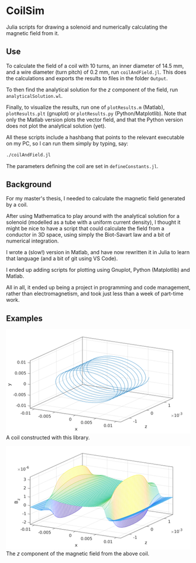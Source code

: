 # CoilSim
Julia scripts for drawing a solenoid and numerically calculating the magnetic field from it.

## Use
To calculate the field of a coil with 10 turns, an inner diameter of 14.5 mm, and a wire diameter (turn pitch) of 0.2 mm, run ```coilAndField.jl```.
This does the calculations and exports the results to files in the folder ```Output```.

To then find the analytical solution for the _z_ component of the field, run ```analyticalSolution.wl```.

Finally, to visualize the results, run one of ```plotResults.m``` (Matlab), ```plotResults.plt``` (gnuplot) or ```plotResults.py``` (Python/Matplotlib).
Note that only the Matlab version plots the vector field, and that the Python version does not plot the analytical solution (yet).

All these scripts include a hashbang that points to the relevant executable on my PC, so I can run them simply by typing, say:
```bash
./coilAndField.jl
```

The parameters defining the coil are set in ```defineConstants.jl```.

## Background
For my master's thesis, I needed to calculate the magnetic field generated by a coil.

After using Mathematica to play around with the analytical solution for a solenoid (modelled as a tube with a uniform current density), I thought it might be nice to have a script that could calculate the field from a conductor in 3D space, using simply the Biot-Savart law and a bit of numerical integration.

I wrote a (slow!) version in Matlab, and have now rewritten it in Julia to learn that language (and a bit of git using VS Code).

I ended up adding scripts for plotting using Gnuplot, Python (Matplotlib) and Matlab.

All in all, it ended up being a project in programming and code management, rather than electromagnetism, and took just less than a week of part-time work.

## Examples
![A coil made and plotted with this library](Output/theCoil.png)
A coil constructed with this library.

![The _z_ component of the magnetic field from the coil](Output/Bz.png)
The _z_ component of the magnetic field from the above coil.
